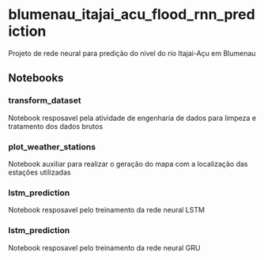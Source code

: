 # blumenau_itajai_acu_flood_rnn_prediction
Projeto de rede neural para predição do nivel do rio Itajai-Açu em Blumenau

## Notebooks

### transform_dataset
Notebook resposavel pela atividade de engenharia de dados para limpeza e tratamento dos dados brutos

### plot_weather_stations
Notebook auxiliar para realizar o geração do mapa com a localização das estações utilizadas

### lstm_prediction
Notebook resposavel pelo treinamento da rede neural LSTM

### lstm_prediction
Notebook resposavel pelo treinamento da rede neural GRU
